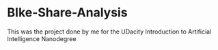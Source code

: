 # BIke-Share-Analysis
This was the project done by me for the UDacity Introduction to Artificial Intelligence Nanodegree
